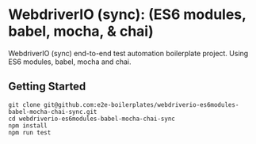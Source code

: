# WebdriverIO (sync): (ES6 modules, babel, mocha, & chai)

WebdriverIO (sync) end-to-end test automation boilerplate project. Using ES6 modules, babel, mocha and chai.

## Getting Started

    git clone git@github.com:e2e-boilerplates/webdriverio-es6modules-babel-mocha-chai-sync.git
    cd webdriverio-es6modules-babel-mocha-chai-sync
    npm install
    npm run test
